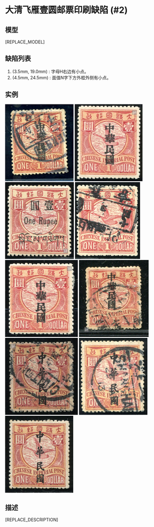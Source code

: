 # 大清飞雁壹圆邮票印刷缺陷 (#2)

## 模型
[REPLACE_MODEL]

## 缺陷列表
1. (3.5mm, 19.0mm) :  字母H右边有小点。
1. (4.5mm, 24.5mm) :  面值N字下方外框外侧有小点。


## 实例
<img src="2010-08-12_00035503313A.jpg" height=250/> <img src="2011-08-19_00047513019A.jpg" height=250/> <img src="2011-12-16_00052607036A.jpg" height=250/> <img src="2012-11-06_00073095015A.jpg" height=250/> <img src="2013-11-04_00126880012A.jpg" height=250/> <img src="2014-03-01_00136542012A.jpg" height=250/> <img src="2014-10-05_00156761010A.jpg" height=250/> <img src="2015-05-27_00178500001A.jpg" height=250/> <img src="2015-06-19_00180096004A.jpg" height=250/> 


## 描述
[REPLACE_DESCRIPTION]
